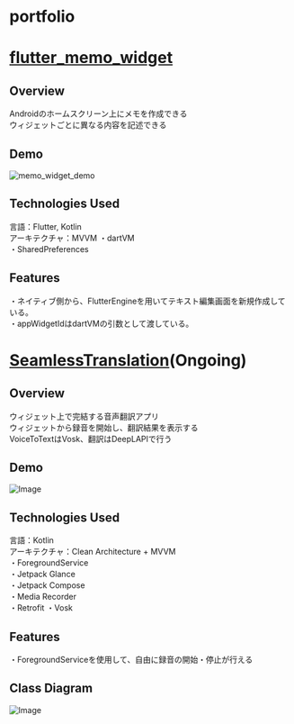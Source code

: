 # portfolio

# [flutter_memo_widget](https://github.com/eight50/flutter_memo_widget/tree/main)  
## Overview  
Androidのホームスクリーン上にメモを作成できる  
ウィジェットごとに異なる内容を記述できる  

## Demo  
![memo_widget_demo](https://github.com/eight50/flutter_memo_widget/assets/84005278/edd98bad-e586-45a4-b1a9-4fd5300ec025)  

## Technologies Used
言語：Flutter, Kotlin  
アーキテクチャ：MVVM
・dartVM  
・SharedPreferences  

## Features  
・ネイティブ側から、FlutterEngineを用いてテキスト編集画面を新規作成している。  
・appWidgetIdはdartVMの引数として渡している。 


# [SeamlessTranslation](https://github.com/eight50/SeamlessTranslation)(Ongoing)
## Overview  
ウィジェット上で完結する音声翻訳アプリ  
ウィジェットから録音を開始し、翻訳結果を表示する  
VoiceToTextはVosk、翻訳はDeepLAPIで行う  

## Demo  
![Image](https://github.com/user-attachments/assets/6685ef75-2ce8-4341-b78f-dca9665abb70)  

## Technologies Used  
言語：Kotlin  
アーキテクチャ：Clean Architecture + MVVM  
・ForegroundService  
・Jetpack Glance  
・Jetpack Compose  
・Media Recorder  
・Retrofit 
・Vosk  

## Features  
・ForegroundServiceを使用して、自由に録音の開始・停止が行える  

## Class Diagram  
![Image](https://github.com/user-attachments/assets/824f8abe-9bbf-4bec-84a9-fee99f0ea66f)  
